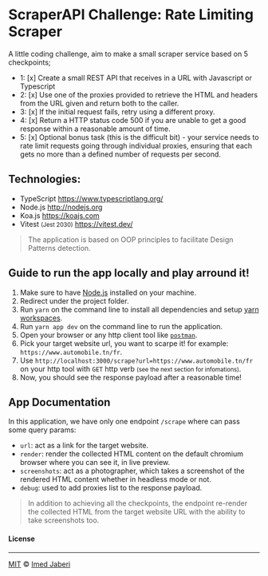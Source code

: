 # ScraperAPI Challenge: Rate Limiting Scraper

A little coding challenge, aim to make a small scraper service based on 5 checkpoints;

- 1: [x] Create a small REST API that receives in a URL with Javascript or Typescript
- 2: [x] Use one of the proxies provided to retrieve the HTML and headers from the URL
  given and return both to the caller.
- 3: [x] If the initial request fails, retry using a different proxy.
- 4: [x] Return a HTTP status code 500 if you are unable to get a good response within a
  reasonable amount of time.
- 5: [x] Optional bonus task (this is the difficult bit) - your service needs to rate limit
  requests going through individual proxies, ensuring that each gets no more than a
  defined number of requests per second.

## Technologies:

- TypeScript https://www.typescriptlang.org/
- Node.js http://nodejs.org
- Koa.js https://koajs.com
- Vitest <small>(Jest 2030)</small> https://vitest.dev/

> The application is based on OOP principles to facilitate Design Patterns detection.

## Guide to run the app locally and play arround it!

1. Make sure to have [Node.js](https://nodejs.org/en/download/) installed on your machine.
2. Redirect under the project folder.
3. Run `yarn` on the command line to install all dependencies and setup [yarn workspaces](https://classic.yarnpkg.com/lang/en/docs/workspaces/).
4. Run `yarn app dev` on the command line to run the application.
5. Open your browser or any http client tool like [`postman`](https://www.postman.com/).
6. Pick your target website url, you want to scarpe it! for example: `https://www.automobile.tn/fr`.
7. Use `http://localhost:3000/scrape?url=https://www.automobile.tn/fr` on your http tool with `GET` http verb <small>(see the next section for infomations)</small>.
8. Now, you should see the response payload after a reasonable time!

## App Documentation

In this application, we have only one endpoint `/scrape` where can pass some query params:

- `url`: act as a link for the target website.
- `render`: render the collected HTML content on the default chromium browser where you can see it, in live preview.
- `screenshots`: act as a photographer, which takes a screenshot of the rendered HTML content whether in headless mode or not.
- `debug`: used to add proxies list to the response payload.

> In addition to achieving all the checkpoints, the endpoint re-render the collected HTML from the target website URL with the ability to take screenshots too.


#### License

---

[MIT](LICENSE) &copy; [Imed Jaberi](https://github.com/3imed-jaberi)
